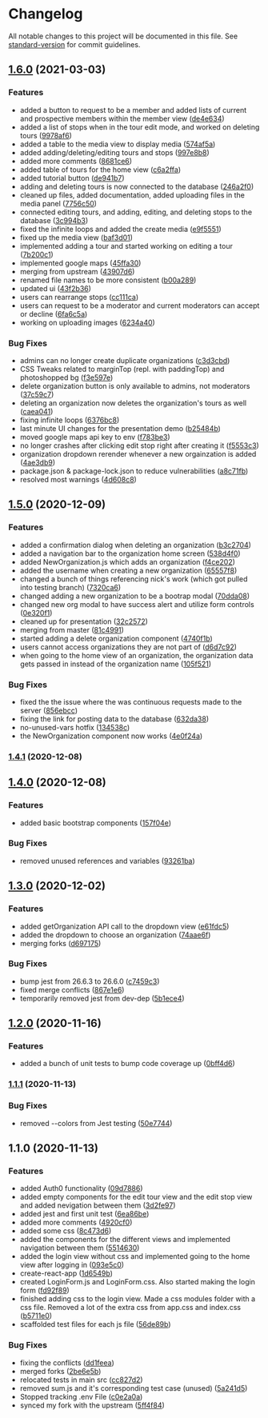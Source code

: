 # Changelog

All notable changes to this project will be documented in this file. See [standard-version](https://github.com/conventional-changelog/standard-version) for commit guidelines.

## [1.6.0](https://github.com/michaelpeterswa/guwt-admin-panel/compare/v1.5.0...v1.6.0) (2021-03-03)


### Features

* added a button to request to be a member and added lists of current and prospective members within the member view ([de4e634](https://github.com/michaelpeterswa/guwt-admin-panel/commit/de4e6340fe06bb587cf5c0eb49f304e3d344ea7b))
* added a list of stops when in the tour edit mode, and worked on deleting tours ([9978af6](https://github.com/michaelpeterswa/guwt-admin-panel/commit/9978af65f4ce8a4f6cacf0e09df2414ac35c6b8a))
* added a table to the media view to display media ([574af5a](https://github.com/michaelpeterswa/guwt-admin-panel/commit/574af5a9c16e2250635b1c0c9d36590c50ed623d))
* added adding/deleting/editing tours and stops ([997e8b8](https://github.com/michaelpeterswa/guwt-admin-panel/commit/997e8b82f5ee6de224168ad89a430acbc0da8168))
* added more comments ([8681ce6](https://github.com/michaelpeterswa/guwt-admin-panel/commit/8681ce6f28d42fc8113d1faaf561b105448b649b))
* added table of tours for the home view ([c6a2ffa](https://github.com/michaelpeterswa/guwt-admin-panel/commit/c6a2ffa278479e7fbda7cdbc81e48823d5694a05))
* added tutorial button ([de941b7](https://github.com/michaelpeterswa/guwt-admin-panel/commit/de941b715c6be8cbc741206837a19dd9e42dc7dd))
* adding and deleting tours is now connected to the database ([246a2f0](https://github.com/michaelpeterswa/guwt-admin-panel/commit/246a2f015fab2c2f7eb085c8fa534f557ebf3651))
* cleaned up files, added documentation, added uploading files in the media panel ([7756c50](https://github.com/michaelpeterswa/guwt-admin-panel/commit/7756c506a07be2cf8c35b5a043a61b4998d2ab31))
* connected editing tours, and adding, editing, and deleting stops to the database ([3c994b3](https://github.com/michaelpeterswa/guwt-admin-panel/commit/3c994b3b0a128cb605de1db8034540c417414862))
* fixed the infinite loops and added the create media ([e9f5551](https://github.com/michaelpeterswa/guwt-admin-panel/commit/e9f5551b4523bc8c0a365614a9ce9e59d635e64f))
* fixed up the media view ([baf3d01](https://github.com/michaelpeterswa/guwt-admin-panel/commit/baf3d013c8ffe6ba5e9eade2ff54219c0103c834))
* implemented adding a tour and started working on editing a tour ([7b200c1](https://github.com/michaelpeterswa/guwt-admin-panel/commit/7b200c142debbbaf7610a3948e050e881b84e15b))
* implemented google maps ([45ffa30](https://github.com/michaelpeterswa/guwt-admin-panel/commit/45ffa306a128b604eb116e15a0da06febef7775b))
* merging from upstream ([43907d6](https://github.com/michaelpeterswa/guwt-admin-panel/commit/43907d632b7b992f319d1bf69e978b9602e49769))
* renamed file names to be more consistent ([b00a289](https://github.com/michaelpeterswa/guwt-admin-panel/commit/b00a2892ac15172bd8a73850338334143e23eb9f))
* updated ui ([43f2b36](https://github.com/michaelpeterswa/guwt-admin-panel/commit/43f2b361105a232fa22c0ed8c359ab764dcc5643))
* users can rearrange stops ([cc111ca](https://github.com/michaelpeterswa/guwt-admin-panel/commit/cc111cae17ba3d1d4aa259db6f0140813565cb1a))
* users can request to be a moderator and current moderators can accept or decline ([6fa6c5a](https://github.com/michaelpeterswa/guwt-admin-panel/commit/6fa6c5a018e446deb484ed87c189b166694fca3a))
* working on uploading images ([6234a40](https://github.com/michaelpeterswa/guwt-admin-panel/commit/6234a4067163b58f671c79505aacb4581cc26f70))


### Bug Fixes

* admins can no longer create duplicate organizations ([c3d3cbd](https://github.com/michaelpeterswa/guwt-admin-panel/commit/c3d3cbd7cdea8477972c6c69948aadcd78a38dcf))
* CSS Tweaks related to marginTop (repl. with paddingTop) and photoshopped bg ([f3e597e](https://github.com/michaelpeterswa/guwt-admin-panel/commit/f3e597e94724586868c4f6b3c41f56c26b12aef2))
* delete organization button is only available to admins, not moderators ([37c59c7](https://github.com/michaelpeterswa/guwt-admin-panel/commit/37c59c769cd2076931e967bb53799cef532d4455))
* deleting an organization now deletes the organization's tours as well ([caea041](https://github.com/michaelpeterswa/guwt-admin-panel/commit/caea041c1f14142b791068d44e25177d72949960))
* fixing infinite loops ([6376bc8](https://github.com/michaelpeterswa/guwt-admin-panel/commit/6376bc844faa14ec1444c50c9db0e03304b8f3d9))
* last minute UI changes for the presentation demo ([b25484b](https://github.com/michaelpeterswa/guwt-admin-panel/commit/b25484b0f8029ff648af66b2914630b0675e5ed4))
* moved google maps api key to env ([f783be3](https://github.com/michaelpeterswa/guwt-admin-panel/commit/f783be376ff5b5e29ecde463e9b7be43af8d6081))
* no longer crashes after clicking edit stop right after creating it ([f5553c3](https://github.com/michaelpeterswa/guwt-admin-panel/commit/f5553c3663cad2905e947eb611b9a5db65180aab))
* organization dropdown rerender whenever a new orgainzation is added ([4ae3db9](https://github.com/michaelpeterswa/guwt-admin-panel/commit/4ae3db906913f7d0ded2cbd9de62927349d3cf47))
* package.json & package-lock.json to reduce vulnerabilities ([a8c71fb](https://github.com/michaelpeterswa/guwt-admin-panel/commit/a8c71fb037d88a0f53f852c8ab22be352d3a1b99))
* resolved most warnings ([4d608c8](https://github.com/michaelpeterswa/guwt-admin-panel/commit/4d608c8a091cf5f27a5af33294933dd472552eb3))

## [1.5.0](https://github.com/michaelpeterswa/guwt-admin-panel/compare/v1.4.1...v1.5.0) (2020-12-09)


### Features

* added a confirmation dialog when deleting an organization ([b3c2704](https://github.com/michaelpeterswa/guwt-admin-panel/commit/b3c27042224fe1b5a9e9c8246b29a9369488a377))
* added a navigation bar to the organization home screen ([538d4f0](https://github.com/michaelpeterswa/guwt-admin-panel/commit/538d4f0792c87403b3e686bb8923777af4082985))
* added NewOrganization.js which adds an organization ([f4ce202](https://github.com/michaelpeterswa/guwt-admin-panel/commit/f4ce2023bae67021afe470164e67ccee8e0f9616))
* added the username when creating a new organization ([65557f8](https://github.com/michaelpeterswa/guwt-admin-panel/commit/65557f83280aead8bd32130ebd96235cf2d70e0d))
* changed a bunch of things referencing nick's work (which got pulled into testing branch) ([7320ca6](https://github.com/michaelpeterswa/guwt-admin-panel/commit/7320ca6559a9d04b643b22c95296269faf29d80c))
* changed adding a new organization to be a bootrap modal ([70dda08](https://github.com/michaelpeterswa/guwt-admin-panel/commit/70dda08beb49051563ae305090d60ae9b10d1f28))
* changed new org modal to have success alert and utilize form controls ([0e320f1](https://github.com/michaelpeterswa/guwt-admin-panel/commit/0e320f14c0f9cba46a48d800d92f4f3ad13f848d))
* cleaned up for presentation ([32c2572](https://github.com/michaelpeterswa/guwt-admin-panel/commit/32c25727cc5f48b2063fb76ca0318310e7990503))
* merging from master ([81c4991](https://github.com/michaelpeterswa/guwt-admin-panel/commit/81c49917f106c6596823bbd4c372e0965e9cb881))
* started adding a delete organization component ([4740f1b](https://github.com/michaelpeterswa/guwt-admin-panel/commit/4740f1be72c6f23ea19755a64d6ef98f0a977958))
* users cannot access organizations they are not part of ([d6d7c92](https://github.com/michaelpeterswa/guwt-admin-panel/commit/d6d7c922ac1c56b8b474897627234d606f759e5c))
* when going to the home view of an organization, the organization data gets passed in instead of the organization name ([105f521](https://github.com/michaelpeterswa/guwt-admin-panel/commit/105f5213a93f48df3cbd5906c53c1ed4561683b5))


### Bug Fixes

* fixed the the issue where the was continuous requests made to the server ([856ebcc](https://github.com/michaelpeterswa/guwt-admin-panel/commit/856ebcc482a47881a7203a9f7c375812d6f72f2e))
* fixing the link for posting data to the database ([632da38](https://github.com/michaelpeterswa/guwt-admin-panel/commit/632da387dbd9d7002d534b61790d7c743752ad11))
* no-unused-vars hotfix ([134538c](https://github.com/michaelpeterswa/guwt-admin-panel/commit/134538c4b3100b9d96bf33bdecae8cb762bcd243))
* the NewOrganization component now works ([4e0f24a](https://github.com/michaelpeterswa/guwt-admin-panel/commit/4e0f24a75c9370dac85f75f3a326546e618a405e))

### [1.4.1](https://github.com/michaelpeterswa/guwt-admin-panel/compare/v1.4.0...v1.4.1) (2020-12-08)

## [1.4.0](https://github.com/michaelpeterswa/guwt-admin-panel/compare/v1.3.0...v1.4.0) (2020-12-08)


### Features

* added basic bootstrap components ([157f04e](https://github.com/michaelpeterswa/guwt-admin-panel/commit/157f04ef860649168663388d85dff2199e98805d))


### Bug Fixes

* removed unused references and variables ([93261ba](https://github.com/michaelpeterswa/guwt-admin-panel/commit/93261ba22bed7e86f82a7214831d577bf44658c8))

## [1.3.0](https://github.com/michaelpeterswa/guwt-admin-panel/compare/v1.2.0...v1.3.0) (2020-12-02)


### Features

* added getOrganization API call to the dropdown view ([e61fdc5](https://github.com/michaelpeterswa/guwt-admin-panel/commit/e61fdc5165bbec207fe22ea292f6d0b13f90d3f4))
* added the dropdown to choose an organization ([74aae6f](https://github.com/michaelpeterswa/guwt-admin-panel/commit/74aae6faffbd3f49c505540117f23eb3f3a54840))
* merging forks ([d697175](https://github.com/michaelpeterswa/guwt-admin-panel/commit/d6971755107271b3ea11a1fd901d48ce1695ecb4))


### Bug Fixes

* bump jest from 26.6.3 to 26.6.0 ([c7459c3](https://github.com/michaelpeterswa/guwt-admin-panel/commit/c7459c31d9505854317a6eb844725da4ab6b575e))
* fixed merge conflicts ([867e1e6](https://github.com/michaelpeterswa/guwt-admin-panel/commit/867e1e6d7bf73584060b465b1fd8a1e14df90048))
* temporarily removed jest from dev-dep ([5b1ece4](https://github.com/michaelpeterswa/guwt-admin-panel/commit/5b1ece4cc5893b5b339dbf07544f00e9149434c6))

## [1.2.0](https://github.com/michaelpeterswa/guwt-admin-panel/compare/v1.1.1...v1.2.0) (2020-11-16)


### Features

* added a bunch of unit tests to bump code coverage up ([0bff4d6](https://github.com/michaelpeterswa/guwt-admin-panel/commit/0bff4d63d28e118dbb87087d64ea554a9c22c878))

### [1.1.1](https://github.com/michaelpeterswa/guwt-admin-panel/compare/v1.1.0...v1.1.1) (2020-11-13)


### Bug Fixes

* removed --colors from Jest testing ([50e7744](https://github.com/michaelpeterswa/guwt-admin-panel/commit/50e774408a13db5ff50c405ad7ba320b3ef4e3bd))

## 1.1.0 (2020-11-13)


### Features

* added Auth0 functionality ([09d7886](https://github.com/michaelpeterswa/guwt-admin-panel/commit/09d7886d4bfb3b1b165b2015a7dfffef0097bd38))
* added empty components for the edit tour view and the edit stop view and added nevigation between them ([3d2fe97](https://github.com/michaelpeterswa/guwt-admin-panel/commit/3d2fe9752ed1982becf6e43e482e00b263258ced))
* added jest and first unit test ([6ea86be](https://github.com/michaelpeterswa/guwt-admin-panel/commit/6ea86bef1e0ed85b023bd011d2e7819ae8c7870c))
* added more comments ([4920cf0](https://github.com/michaelpeterswa/guwt-admin-panel/commit/4920cf084ea3de5f4a5a2664abe3520209374d55))
* added some css ([8c473d6](https://github.com/michaelpeterswa/guwt-admin-panel/commit/8c473d66b343a957cd675bae81b07b667e4a2bda))
* added the components for the different views and implemented navigation between them ([5514630](https://github.com/michaelpeterswa/guwt-admin-panel/commit/55146304cb2530a448526bce016fea55d853caa2))
* added the login view without css and implemented going to the home view after logging in ([093e5c0](https://github.com/michaelpeterswa/guwt-admin-panel/commit/093e5c0e29656af3f55b4e954eb78b687bb96b98))
* create-react-app ([1d6549b](https://github.com/michaelpeterswa/guwt-admin-panel/commit/1d6549b86ca61cd3d039c1d1ea2e7d36e2a1a0ec))
* created LoginForm.js and LoginForm.css. Also started making the login form ([fd92f89](https://github.com/michaelpeterswa/guwt-admin-panel/commit/fd92f89cbf497806266d7ac98ef50819abacb92e))
* finished adding css to the login view. Made a css modules folder with a css file. Removed a lot of the extra css from app.css and index.css ([b5711e0](https://github.com/michaelpeterswa/guwt-admin-panel/commit/b5711e0c17dee43e5831ebd38978505832173433))
* scaffolded test files for each js file ([56de89b](https://github.com/michaelpeterswa/guwt-admin-panel/commit/56de89b5cb741089dc27cd0d433e743a9ba03581))


### Bug Fixes

* fixing the conflicts ([dd1feea](https://github.com/michaelpeterswa/guwt-admin-panel/commit/dd1feea895fd1be6b8cb9800b70fe5c22900bc17))
* merged forks ([2be6e5b](https://github.com/michaelpeterswa/guwt-admin-panel/commit/2be6e5b1a59258c6748a90fe0a47c6435611dba3))
* relocated tests in main src ([cc827d2](https://github.com/michaelpeterswa/guwt-admin-panel/commit/cc827d232c1dade2e4a70995fa2ddec643281692))
* removed sum.js and it's corresponding test case (unused) ([5a241d5](https://github.com/michaelpeterswa/guwt-admin-panel/commit/5a241d5f7cf047b27b0438afc71f55024fa42962))
* Stopped tracking .env File ([c0e2a0a](https://github.com/michaelpeterswa/guwt-admin-panel/commit/c0e2a0a7c6bc77d08e90104f699c62319f1096ae))
* synced my fork with the upstream ([5ff4f84](https://github.com/michaelpeterswa/guwt-admin-panel/commit/5ff4f849072288173b0eb33db00e58df4e8511dc))
